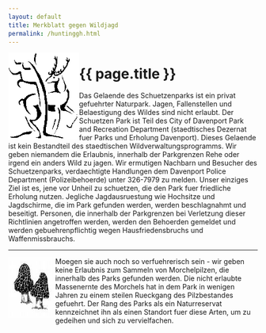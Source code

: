 ```yaml
---
layout: default
title: Merkblatt gegen Wildjagd
permalink: /huntinggh.html
---
```


<span style="float: left">![hirsch-deer.gif](/assets/images/hirsch-deer.gif)</span>
# {{ page.title }}

Das Gelaende des Schuetzenparks ist ein privat gefuehrter Naturpark. Jagen, Fallenstellen und Belaestigung des Wildes sind nicht erlaubt. Der Schuetzen Park ist Teil des City of Davenport Park and Recreation Department (staedtisches Dezernat fuer Parks und Erholung Davenport). Dieses Gelaende ist kein Bestandteil des staedtischen Wildverwaltungsprogramms. Wir geben niemandem die Erlaubnis, innerhalb der Parkgrenzen Rehe oder irgend ein anders Wild zu jagen. Wir ermutigen Nachbarn und Besucher des Schuetzenparks, verdaechtigte Handlungen dem Davenport Police Department (Polizeibehoerde) unter 326-7979 zu melden. Unser einziges Ziel ist es, jene vor Unheil zu schuetzen, die den Park fuer friedliche Erholung nutzen. Jegliche Jagdausruestung wie Hochsitze und Jagdschirme, die im Park gefunden werden, werden beschlagnahmt und beseitigt. Personen, die innerhalb der Parkgrenzen bei Verletzung dieser Richtlinien angetroffen werden, werden den Behoerden gemeldet und werden gebuehrenpflichtig wegen Hausfriedensbruchs und Waffenmissbrauchs.

---

<span style="float: left">![mushroom](/assets/images/mushroom.jpg)</span>
Moegen sie auch noch so verfuehrerisch sein - wir geben keine Erlaubnis zum Sammeln von Morchelpilzen, die innerhalb des Parks gefunden werden. Die nicht erlaubte Massenernte des Morchels hat in dem Park in wenigen Jahren zu einem steilen Rueckgang des Pilzbestandes gefuehrt. Der Rang des Parks als ein Naturreservat kennzeichnet ihn als einen Standort fuer diese Arten, um zu gedeihen und sich zu vervielfachen.